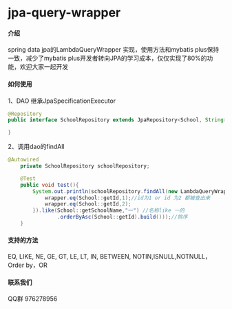 # jpa-query-wrapper

#### 介绍
spring data jpa的LambdaQueryWrapper 实现，使用方法和mybatis plus保持一致，减少了mybatis plus开发者转向JPA的学习成本，仅仅实现了80%的功能，欢迎大家一起开发


#### 如何使用
1、DAO 继承JpaSpecificationExecutor

``` java
@Repository
public interface SchoolRepository extends JpaRepository<School, String>, JpaSpecificationExecutor<School> {

}
```
2、调用dao的findAll

``` java
@Autowired
    private SchoolRepository schoolRepository;

    @Test
    public void test(){
        System.out.println(schoolRepository.findAll(new LambdaQueryWrapper<School>().or(wrapper->{
            wrapper.eq(School::getId,1);//id为1 or id 为2 都被查出来
            wrapper.eq(School::getId,2);
        }).like(School::getSchoolName,"一") //名称like 一的
                .orderByAsc(School::getId).build()));//排序
    }
```
#### 支持的方法
 EQ, LIKE, NE, GE, GT, LE, LT, IN, BETWEEN, NOTIN,ISNULL,NOTNULL，Order by，OR
#### 联系我们
QQ群 976278956